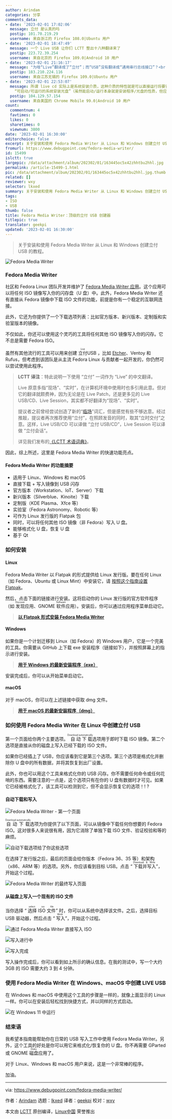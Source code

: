 ```yaml
---
author: Arindam
categories: 分享
comments_data:
- date: '2023-02-01 17:02:06'
  message: 立付 是认真的吗
  postip: 101.70.219.29
  username: 来自浙江的 Firefox 108.0|Ubuntu 用户
- date: '2023-02-01 18:47:49'
  message: 一个 Live USB 让你们 LCTT 整出十八种翻译来了
  postip: 223.72.39.254
  username: 来自北京的 Firefox 109.0|Android 10 用户
- date: '2023-02-01 21:16:17'
  message: "为啥“Live”翻译成了“立付”；而“USB”没有翻译成“通用串行总线接口”？<br />\r\n<br />\r\n厚此薄彼。。。"
  postip: 183.210.224.116
  username: 来自江苏无锡的 Firefox 109.0|Ubuntu 用户
- date: '2023-02-01 22:53:07'
  message: 所谓 live cd 实际上是系统安装介质，这种介质的特性就是可以直接运行将要安装的系统而不必执行安装，与其音译一个不知所谓的词出来，何不从词意本质入手，翻译为
    “可启动/可运行的系统安装光盘”（虽然能启动/运行本身就是安装程序/光盘的性质，但应该不难理解实际意思吧），国外经常会弄出一堆不知所谓的生造词，就如你们词典里的shebang，翻译为释伴实际上是一种很坑的行为，这种词就直接按意思翻译哪怕一个词翻译成句子都比硬凑音节好得多，因为懂的不需要看你们这种翻译，不懂的看了你们的翻译依然不懂，而且这种生造词层出不穷，全
  postip: 104.129.57.154
  username: 来自美国的 Chrome Mobile 99.0|Android 10 用户
count:
  commentnum: 4
  favtimes: 0
  likes: 0
  sharetimes: 0
  viewnum: 3800
date: '2023-02-01 16:30:00'
editorchoice: false
excerpt: 关于安装和使用 Fedora Media Writer 从 Linux 和 Windows 创建立付 USB 的教程。
fromurl: https://www.debugpoint.com/fedora-media-writer/
id: 15499
islctt: true
largepic: /data/attachment/album/202302/01/163445oc5x42zhhtbu2hhl.jpg
permalink: /article-15499-1.html
pic: /data/attachment/album/202302/01/163445oc5x42zhhtbu2hhl.jpg.thumb.jpg
related: []
reviewer: wxy
selector: lkxed
summary: 关于安装和使用 Fedora Media Writer 从 Linux 和 Windows 创建立付 USB 的教程。
tags:
- ISO
- USB
thumb: false
title: Fedora Media Writer：顶级的立付 USB 创建器
titlepic: true
translator: geekpi
updated: '2023-02-01 16:30:00'
---
```



> 
> 关于安装和使用 Fedora Media Writer 从 Linux 和 Windows 创建立付 USB 的教程。
> 
> 
> 


![Fedora Media Writer](/data/attachment/album/202302/01/163445oc5x42zhhtbu2hhl.jpg)


### Fedora Media Writer


社区和 Fedora Linux 团队开发并维护了 [Fedora Media Writer 应用](https://github.com/FedoraQt/MediaWriter)。这个应用可以将任何 ISO 镜像写入你的闪存盘（U 盘）中。此外，Fedora Media Writer 还有直接从 Fedora 镜像中下载 ISO 文件的功能，前提是你有一个稳定的互联网连接。


此外，它还为你提供了一个下载选项列表：比如官方版本、新兴版本、定制版和实验室版本的镜像。


不仅如此，你还可以使用这个灵巧的工具将任何其他 ISO 镜像写入你的闪存。它不总是需要 Fedora ISO。


虽然有其他流行的工具可以用来创建 <ruby> 立付 <rt>  Live </rt></ruby> USB ，比如 [Etcher](https://www.debugpoint.com/2021/01/etcher-bootable-usb-linux/)、Ventoy 和 Rufus，但考虑到该团队是从主流 Fedora Linux 与贡献者一起开发的，你仍然可以尝试使用此程序。



> 
> **LCTT 译注**：特此说明一下使用 “立付” 一词作为 “Live” 的中文翻译。
> 
> 
> Live 原意多指“现场”、“实时”，在计算机环境中使用时也多引用此意。但对它的翻译就颇费神，因为无论是在 Live Patch，还是更多见的 Live USB/CD、Live Session，其实都不好翻译为“现场”、“实时”。
> 
> 
> 提议者之前曾经尝试创造了新的“[临场](/article-12854-1.html)”词汇，但是感觉有些不够达意。经过推敲，提议者再次推荐使用“立付”，在照顾发音的同时，取其“立时交付”之意。这样，Live USB/CD 可以译做 “立付 USB/CD”，Live Session 可以译做 “立付会话”。
> 
> 
> 详见我们发布的[《LCTT 术语词典》](/article-15496-1.html)。
> 
> 
> 


因此，综上所述，这里是 Fedora Media Writer 的快速功能亮点。


#### Fedora Media Writer 的功能摘要


* 适用于 Linux、Windows 和 macOS
* 直接下载 + 写入镜像到 USB 闪存
* 官方版本（Workstation、IoT、Server）下载
* 新兴版本（Silverblue、Kinoite）下载
* 定制版（KDE Plasma、Xfce 等）
* 实验室（Fedora Astronomy、Robotic 等）
* 可作为 Linux 发行版的 Flatpak 包
* 同时，可以将任何其他 ISO 镜像（非 Fedora）写入 U 盘。
* 能够格式化 U 盘，恢复 U 盘
* 基于 Qt


### 如何安装


#### Linux


Fedora Media Writer 以 Flatpak 的形式提供给 Linux 发行版。要在任何 Linux（如 Fedora、Ubuntu 或 Linux Mint）中安装它，请 [按照这个指南设置 Flatpak](https://flatpak.org/setup/)。


然后，点击下面的链接进行安装。这将启动你的 Linux 发行版的官方软件程序（如 <ruby> 发现 <rt>  Discover </rt></ruby>应用、GNOME <ruby> 软件 <rt>  Software </rt></ruby> 应用）。安装后，你可以通过应用程序菜单启动它。



> 
> **[以 Flatpak 形式安装 Fedora Media Writer](https://dl.flathub.org/repo/appstream/org.fedoraproject.MediaWriter.flatpakref)**
> 
> 
> 


#### Windows


如果你是一个计划迁移到 Linux（如 Fedora）的 Windows 用户，它是一个完美的工具。你需要从 GitHub 上下载 exe 安装程序（链接如下），并按照屏幕上的指示进行安装。



> 
> **[用于 Windows 的最新安装程序（exe）](https://github.com/FedoraQt/MediaWriter/releases/latest)**
> 
> 
> 


安装完成后，你可以从开始菜单启动它。


#### macOS


对于 macOS，你可以在上述链接中获取 dmg 文件。



> 
> **[用于 macOS 的最新安装程序（dmg）](https://github.com/FedoraQt/MediaWriter/releases/latest)**
> 
> 
> 


### 如何使用 Fedora Media Writer 在 Linux 中创建立付 USB


第一个页面给你两个主要选项。<ruby> 自动下载 <rt>  Download automatically </rt></ruby> 选项用于即时下载 ISO 镜像。第二个选项是直接从你的磁盘上写入已经下载的 ISO 文件。


如果你已经插上了 USB，你应该看到它是第三个选项。第三个选项是格式化并删除你 U 盘中的所有数据，并将其恢复到出厂设置。


此外，你也可以用这个工具来格式化你的 USB 闪存。你不需要任何命令或任何花哨的东西。需要注意的一点是，这个选项只有在你的 U 盘有数据时才可见。如果它已经被格式化了，该工具可以检测到它，但不会显示恢复它的选项！! ?


#### 自动下载和写入


![Fedora Media Writer - 第一个页面](/data/attachment/album/202302/01/163500ohe131x3248epxsu.jpg)


 


<ruby> 自动下载 <rt>  Download automatically </rt></ruby>选项为你提供了以下页面，可以从镜像中下载任何你想要的 Fedora ISO。这对很多人来说很有用，因为它消除了单独下载 ISO 文件、验证校验和等的麻烦。


![自动下载选项给了你这些选项](/data/attachment/album/202302/01/163518o54sr2d42njfzzaa.jpg)


在选择了发行版之后，最后的页面会给你版本（Fedora 36、35 等）和架构（x86、ARM 等）的选项。另外，你应该看到目标 USB。点击 “<ruby> 下载并写入 <rt>  Download &amp; Write </rt></ruby>”，开始这个过程。


![Fedora Media Writer 的最终写入页面](/data/attachment/album/202302/01/163526fiztloggeiee3esp.jpg)


#### 从磁盘上写入一个现有的 ISO 文件


当你选择 “<ruby> 选择 ISO 文件 <rt>  select .iso file </rt></ruby>” 时，你可以从系统中选择该文件。之后，选择目标 USB 驱动器，然后点击 “<ruby> 写入 <rt>  Write </rt></ruby>”，开始这个过程。


![通过 Fedora Media Writer 直接写入 ISO](/data/attachment/album/202302/01/163536sq0j902qjq33x838.jpg)


![写入进行中](/data/attachment/album/202302/01/163545u3m070gg2d0yg0g0.jpg)


![写入完成](/data/attachment/album/202302/01/163553t9h7sorehp77rrcv.jpg)


写入操作完成后，你可以看到如上所示的确认信息。在我的测试中，写一个大约 3GB 的 ISO 需要大约 3 到 4 分钟。


### 使用 Fedora Media Writer 在 Windows、macOS 中创建 LIVE USB


在 Windows 和 macOS 中使用这个工具的步骤是一样的，就像上面显示的 Linux 一样。你可以在安装后轻松找到快捷方式，并以同样的方式启动。


![在 Windows 11 中运行](/data/attachment/album/202302/01/163606z3kah1mzul3km3l9.jpg)


### 结束语


我希望本指南能帮助你在日常的 USB 写入工作中使用 Fedora Media Writer。另外，这个工具的好处是你可以用它来格式化/恢复你的 U 盘。你不再需要 GParted 或 GNOME <ruby> 磁盘 <rt>  Disks </rt></ruby> 应用了。


对于 Linux、Windows 和 macOS 用户来说，这是一个非常棒的程序。


加油。




---


via: <https://www.debugpoint.com/fedora-media-writer/>


作者：[Arindam](https://www.debugpoint.com/author/admin1/) 选题：[lkxed](https://github.com/lkxed) 译者：[geekpi](https://github.com/geekpi) 校对：[wxy](https://github.com/wxy)


本文由 [LCTT](https://github.com/LCTT/TranslateProject) 原创编译，[Linux中国](https://linux.cn/) 荣誉推出